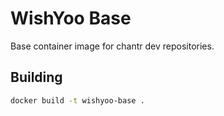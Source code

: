 # WishYoo Base

Base container image for chantr dev repositories.

## Building

```bash
docker build -t wishyoo-base .
```
